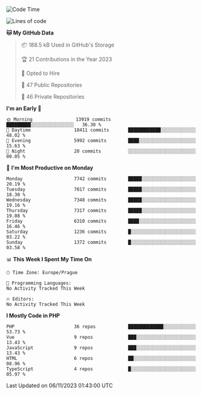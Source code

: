 <!--START_SECTION:waka-->
![Code Time](http://img.shields.io/badge/Code%20Time-1%2C583%20hrs%2058%20mins-blue)

![Lines of code](https://img.shields.io/badge/From%20Hello%20World%20I%27ve%20Written-12.4%20million%20lines%20of%20code-blue)

**🐱 My GitHub Data** 

> 📦 188.5 kB Used in GitHub's Storage 
 > 
> 🏆 21 Contributions in the Year 2023
 > 
> 💼 Opted to Hire
 > 
> 📜 47 Public Repositories 
 > 
> 🔑 46 Private Repositories 
 > 
**I'm an Early 🐤** 

```text
🌞 Morning                13919 commits       █████████░░░░░░░░░░░░░░░░   36.30 % 
🌆 Daytime                18411 commits       ████████████░░░░░░░░░░░░░   48.02 % 
🌃 Evening                5992 commits        ████░░░░░░░░░░░░░░░░░░░░░   15.63 % 
🌙 Night                  20 commits          ░░░░░░░░░░░░░░░░░░░░░░░░░   00.05 % 
```
📅 **I'm Most Productive on Monday** 

```text
Monday                   7742 commits        █████░░░░░░░░░░░░░░░░░░░░   20.19 % 
Tuesday                  7017 commits        █████░░░░░░░░░░░░░░░░░░░░   18.30 % 
Wednesday                7348 commits        █████░░░░░░░░░░░░░░░░░░░░   19.16 % 
Thursday                 7317 commits        █████░░░░░░░░░░░░░░░░░░░░   19.08 % 
Friday                   6310 commits        ████░░░░░░░░░░░░░░░░░░░░░   16.46 % 
Saturday                 1236 commits        █░░░░░░░░░░░░░░░░░░░░░░░░   03.22 % 
Sunday                   1372 commits        █░░░░░░░░░░░░░░░░░░░░░░░░   03.58 % 
```


📊 **This Week I Spent My Time On** 

```text
🕑︎ Time Zone: Europe/Prague

💬 Programming Languages: 
No Activity Tracked This Week

🔥 Editors: 
No Activity Tracked This Week
```

**I Mostly Code in PHP** 

```text
PHP                      36 repos            █████████████░░░░░░░░░░░░   53.73 % 
Vue                      9 repos             ███░░░░░░░░░░░░░░░░░░░░░░   13.43 % 
JavaScript               9 repos             ███░░░░░░░░░░░░░░░░░░░░░░   13.43 % 
HTML                     6 repos             ██░░░░░░░░░░░░░░░░░░░░░░░   08.96 % 
TypeScript               4 repos             █░░░░░░░░░░░░░░░░░░░░░░░░   05.97 % 
```




 Last Updated on 06/11/2023 01:43:00 UTC
<!--END_SECTION:waka-->
<!--
**AlexKratky/AlexKratky** is a ✨ _special_ ✨ repository because its `README.md` (this file) appears on your GitHub profile.

Here are some ideas to get you started:

- 🔭 I’m currently working on ...
- 🌱 I’m currently learning ...
- 👯 I’m looking to collaborate on ...
- 🤔 I’m looking for help with ...
- 💬 Ask me about ...
- 📫 How to reach me: ...
- 😄 Pronouns: ...
- ⚡ Fun fact: ...
-->
